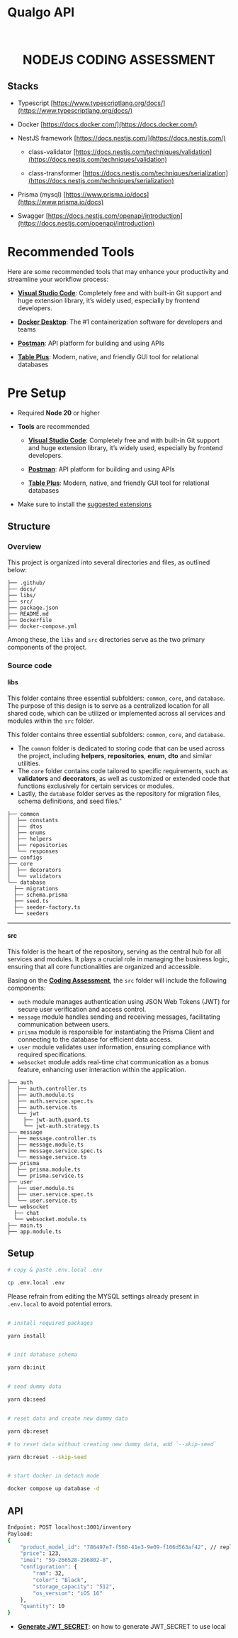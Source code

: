 # Qualgo API
<h1 align="center">
  <br>
  NODEJS CODING ASSESSMENT
  <br>
</h1>

## Stacks

- Typescript [https://www.typescriptlang.org/docs/](https://www.typescriptlang.org/docs/)

- Docker [https://docs.docker.com/](https://docs.docker.com/)

- NestJS framework [https://docs.nestjs.com/](https://docs.nestjs.com/)

  - class-validator [https://docs.nestjs.com/techniques/validation](https://docs.nestjs.com/techniques/validation)

  - class-transformer [https://docs.nestjs.com/techniques/serialization](https://docs.nestjs.com/techniques/serialization)

- Prisma (mysql) [https://www.prisma.io/docs](https://www.prisma.io/docs)

- Swagger [https://docs.nestjs.com/openapi/introduction](https://docs.nestjs.com/openapi/introduction)

# Recommended Tools

Here are some recommended tools that may enhance your productivity and streamline your workflow process:

- [**Visual Studio Code**](https://code.visualstudio.com/): Completely free and with built-in Git support and huge extension library, it’s widely used, especially by frontend developers.

- [**Docker Desktop**](https://www.docker.com/products/docker-desktop/): The #1 containerization software for developers and teams

- [**Postman**](https://www.postman.com/): API platform for building and using APIs

- [**Table Plus**](https://tableplus.com/): Modern, native, and friendly GUI tool for relational databases

# Pre Setup

- Required **Node 20** or higher

- **Tools** are recommended

  - [**Visual Studio Code**](https://code.visualstudio.com/): Completely free and with built-in Git support and huge extension library, it’s widely used, especially by frontend developers.

  - [**Postman**](https://www.postman.com/): API platform for building and using APIs

  - [**Table Plus**](https://tableplus.com/): Modern, native, and friendly GUI tool for relational databases

- Make sure to install the [suggested extensions](.vscode/extensions.json)

## Structure

### Overview
This project is organized into several directories and files, as outlined below:

```
├── .github/
├── docs/
├── libs/
├── src/
├── package.json
├── README.md
├── Dockerfile
├── docker-compose.yml

```
Among these, the `libs` and `src` directories serve as the two primary components of the project.


### Source code
#### libs
This folder contains three essential subfolders: `common`, `core`, and `database`. The purpose of this design is to serve as a centralized location for all shared code, which can be utilized or implemented across all services and modules within the `src` folder.

This folder contains three essential subfolders: `common`, `core`, and `database`.
- The `commo`n folder is dedicated to storing code that can be used across the project, including **helpers**, **repositories**, **enum**, **dto** and similar utilities.
- The `core` folder contains code tailored to specific requirements, such as **validators** and **decorators**, as well as customized or extended code that functions exclusively for certain services or modules.
- Lastly, the `database` folder serves as the repository for migration files, schema definitions, and seed files."

```
├── common
│  ├── constants
│  ├── dtos
│  ├── enums
│  ├── helpers
│  ├── repositories
│  └── responses
├── configs
├── core
│  ├── decorators
│  └── validators
└── database
  ├── migrations
  ├── schema.prisma
  ├── seed.ts
  ├── seeder-factory.ts
  └── seeders
```

---

#### src
This folder is the heart of the repository, serving as the central hub for all services and modules. It plays a crucial role in managing the business logic, ensuring that all core functionalities are organized and accessible.

Basing on the [**Coding Assessment**](backend-nodejs-coding-assessment.md), the `src` folder will include the following components:
- `auth` module manages authentication using JSON Web Tokens (JWT) for secure user verification and access control.
- `message` module handles sending and receiving messages, facilitating communication between users.
- `prisma` module is responsible for instantiating the Prisma Client and connecting to the database for efficient data access.
- `user` module validates user information, ensuring compliance with required specifications.
- `websocket` module adds real-time chat communication as a bonus feature, enhancing user interaction within the application.

```
├── auth
│  ├── auth.controller.ts
│  ├── auth.module.ts
│  ├── auth.service.spec.ts
│  ├── auth.service.ts
│  └── jwt
│    ├── jwt-auth.guard.ts
│    └── jwt-auth.strategy.ts
├── message
│  ├── message.controller.ts
│  ├── message.module.ts
│  ├── message.service.spec.ts
│  └── message.service.ts
├── prisma
│  ├── prisma.module.ts
│  └── prisma.service.ts
├── user
│  ├── user.module.ts
│  ├── user.service.spec.ts
│  └── user.service.ts
└── websocket
  ├── chat
  └── websocket.module.ts
├── main.ts
├── app.module.ts

```
## Setup

```bash
# copy & paste .env.local .env

cp .env.local .env
```

Please refrain from editing the MYSQL settings already present in `.env.local` to avoid potential errors.

```bash

# install required packages

yarn install

```

```bash

# init database schema

yarn db:init

```

```bash

# seed dummy data

yarn db:seed

```

```bash

# reset data and create new dummy data

yarn db:reset

# to reset data without creating new dummy data, add `--skip-seed`

yarn db:reset --skip-seed

```

```bash

# start docker in detach mode

docker compose up database -d

```

## API

```bash
Endpoint: POST localhost:3001/inventory
Payload:
{
    "product_model_id": "786497e7-f560-41e3-9e09-f106d563af42", // replace with real id from database
    "price": 123,
    "imei": "59-266528-296802-8",
    "configuration": {
        "ram": 32,
        "color": "Black",
        "storage_capacity": "512",
        "os_version": "iOS 16"
    },
    "quantity": 10
}
```


* [**Generate JWT_SECRET**](docs/jwt-secret-generating.md): on how to generate JWT_SECRET to use local
